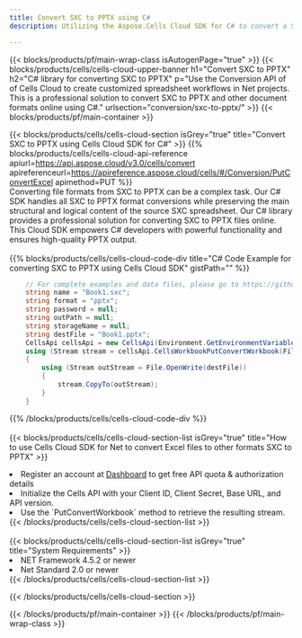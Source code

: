 ```yaml
---
title: Convert SXC to PPTX using C# 
description: Utilizing the Aspose.Cells Cloud SDK for C# to convert a SXC format file to a PPTX format file. 

---
```



{{< blocks/products/pf/main-wrap-class isAutogenPage="true" >}}
{{< blocks/products/cells/cells-cloud-upper-banner h1="Convert SXC to PPTX" h2="C# library for converting SXC to PPTX" p="Use the Conversion API of of Cells Cloud to create customized spreadsheet workflows in Net projects. This is a professional solution to convert SXC to PPTX and other document formats online using C#." urlsection="conversion/sxc-to-pptx/" >}}
{{< blocks/products/pf/main-container >}}

{{< blocks/products/cells/cells-cloud-section isGrey="true"  title="Convert SXC to PPTX using Cells Cloud SDK for C#" >}}
{{% blocks/products/cells/cells-cloud-api-reference  apiurl=https://api.aspose.cloud/v3.0/cells/convert  apireferenceurl=https://apireference.aspose.cloud/cells/#/Conversion/PutConvertExcel  apimethod=PUT %}}
<br/>
Converting file formats from SXC to PPTX can be a complex task. Our C# SDK handles all SXC to PPTX format conversions while preserving the main structural and logical content of the source SXC spreadsheet. Our C# library provides a professional solution for converting SXC to PPTX files online. This Cloud SDK empowers C# developers with powerful functionality and ensures high-quality PPTX output.
<br/>
<br/>
{{% blocks/products/cells/cells-cloud-code-div title="C# Code Example for converting SXC to PPTX using Cells Cloud SDK" gistPath="" %}}
 
```cs
    // For complete examples and data files, please go to https://github.com/aspose-cells-cloud/aspose-cells-cloud-dotnet/
    string name = "Book1.sxc";
    string format = "pptx";
    string password = null;
    string outPath = null;
    string storageName = null;
    string destFile = "Book1.pptx";
    CellsApi cellsApi = new CellsApi(Environment.GetEnvironmentVariable("ProductClientId"), Environment.GetEnvironmentVariable("ProductClientSecret"));
    using (Stream stream = cellsApi.CellsWorkbookPutConvertWorkbook(File.OpenRead(name), format, password, outPath, storageName))
    {
        using (Stream outStream = File.OpenWrite(destFile))
        {
            stream.CopyTo(outStream);
        }
    }
```
 
{{% /blocks/products/cells/cells-cloud-code-div  %}}
<br/>
<br/>
{{< blocks/products/cells/cells-cloud-section-list isGrey="true"  title="How to use Cells Cloud SDK for Net to convert Excel files to other formats SXC to PPTX" >}}
<li>Register an account at <a href="https://dashboard.aspose.cloud/">Dashboard</a> to get free API quota & authorization details</li>
<li>Initialize the Cells API with your Client ID, Client Secret, Base URL, and API version.</li>
<li>Use the `PutConvertWorkbook` method to retrieve the resulting stream.</li>
{{< /blocks/products/cells/cells-cloud-section-list >}}
<br/>
<br/>
{{< blocks/products/cells/cells-cloud-section-list isGrey="true"  title="System Requirements" >}}
<li>NET Framework 4.5.2 or newer</li>
<li>Net Standard 2.0 or newer</li>
{{< /blocks/products/cells/cells-cloud-section-list >}}

{{< /blocks/products/cells/cells-cloud-section >}}

{{< /blocks/products/pf/main-container >}}
{{< /blocks/products/pf/main-wrap-class >}}
